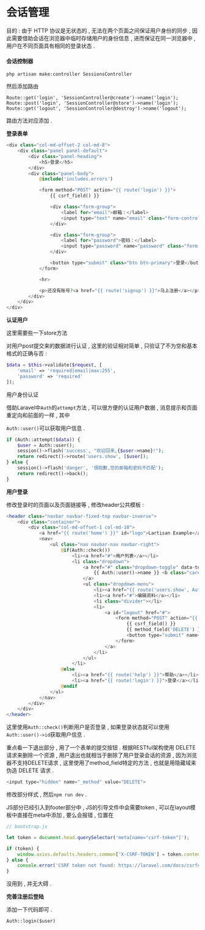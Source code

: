 # 会话管理

目的 : 由于 HTTP 协议是无状态的 , 无法在两个页面之间保证用户身份的同步 , 因此需要借助会话在浏览器中临时存储用户的身份信息 , 进而保证在同一浏览器中 , 用户在不同页面具有相同的登录状态 .

#### **会话控制器**

```
php artisan make:controller SessionsController
```

然后添加路由

```
Route::get('login', 'SessionController@create')->name('login');
Route::post('login', 'SessionController@store')->name('login');
Route::get('logout', 'SessionController@destroy')->name('logout');
```

路由方法对应添加 .

**登录表单**

```php
<div class="col-md-offset-2 col-md-8">
    <div class="panel panel-default">
        <div class="panel-heading">
            <h5>登录</h5>
        </div>
        <div class="panel-body">
            @include('includes.errors')

            <form method="POST" action="{{ route('login') }}">
                {{ csrf_field() }}

                <div class="form-group">
                    <label for="email">邮箱：</label>
                    <input type="text" name="email" class="form-control" value="{{ old('email') }}">
                </div>

                <div class="form-group">
                    <label for="password">密码：</label>
                    <input type="password" name="password" class="form-control" value="{{ old('password') }}">
                </div>

                <button type="submit" class="btn btn-primary">登录</button>
            </form>

            <hr>

            <p>还没有账号?<a href="{{ route('signup') }}">马上注册</a></p>
        </div>
    </div>
</div>
```

**认证用户**

这里需要些一下store方法

对用户post提交来的数据进行认证 , 这里的验证相对简单 , 只验证了不为空和基本格式的正确与否 :

```php
$data = $this->validate($request, [
    'email' => 'required|email|max:255',
    'password' => 'required'
]);
```

用户身份认证

借助Laravel中`Auth`的`attempt`方法 , 可以很方便的认证用户数据 , 消息提示和页面重定向和前面的一样 , 其中

`Auth::user()`可以获取用户信息 .

```php
if (Auth::attempt($data)) {
    $user = Auth::user();
    session()->flash('success', "欢迎回来,{$user->name}!");
    return redirect()->route('users.show', [$user]);
} else {
    session()->flash('danger', '很抱歉,您的邮箱和密码不匹配');
    return redirect()->back();
}
```

**用户登录**

修改登录时的页面以及页面链接等 , 修改header公共模板 :

```php
<header class="navbar navbar-fixed-top navbar-inverse">
    <div class="container">
        <div class="col-md-offset-1 col-md-10">
            <a href="{{ route('home') }}" id="logo">Lartisan Example</a>
            <nav>
                <ul class="nav navbar-nav navbar-right">
                    @if(Auth::check())
                        <li><a href="#">用户列表</a></li>
                        <li class="dropdown">
                            <a href="#" class="dropdown-toggle" data-toggle="dropdown">
                                {{ Auth::user()->name }} <b class="caret"></b>
                            </a>
                            <ul class="dropdown-menu">
                                <li><a href="{{ route('users.show', Auth::user()->id) }}">个人中心</a></li>
                                <li><a href="#">编辑资料</a></li>
                                <li class="divider"></li>
                                <li>
                                    <a id="logout" href="#">
                                        <form method="POST" action="{{ route('logout') }}">
                                            {{ csrf_field() }}
                                            {{ method_field('DELETE') }}
                                            <button type="submit" name="button" class="btn btn-block btn-danger">退出</button>
                                        </form>
                                    </a>
                                </li>
                            </ul>
                        </li>
                    @else
                        <li><a href="{{ route('help') }}">帮助</a></li>
                        <li><a href="{{ route('login') }}">登录</a></li>
                    @endif
                </ul>
            </nav>
        </div>
    </div>
</header>
```

这里使用`Auth::check()`判断用户是否登录 , 如果登录状态就可以使用`Auth::user()->id` 获取用户信息 .

重点看一下退出部分 , 用了一个表单的提交按钮 . 根据RESTful架构使用 DELETE 请求来删除一个资源 , 用户退出也就相当于删除了用户登录会话的资源 , 因为浏览器不支持DELETE请求 , 这里使用了method\_field特定的方法 , 也就是用隐藏域来伪造 DELETE 请求 .

```php
<input type="hidden" name="_method" value="DELETE">
```

修改部分样式 , 然后`npm run dev` .

JS部分已经引入到footer部分中 , JS的引导文件中会需要token , 可以在layout模板中直接在meta中添加 , 要么会报错 , 位置在

```js
// bootstrap.js

let token = document.head.querySelector('meta[name="csrf-token"]');

if (token) {
    window.axios.defaults.headers.common['X-CSRF-TOKEN'] = token.content;
} else {
    console.error('CSRF token not found: https://laravel.com/docs/csrf#csrf-x-csrf-token');
}
```

没用到 , 并无大碍 .

**完善注册后登陆**

添加一下代码即可 . 

```
Auth::login($user)
```



